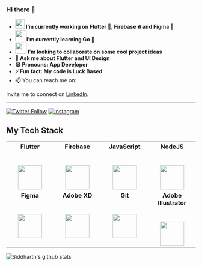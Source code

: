 ### Hi there 👋


- <img src="https://i.stack.imgur.com/pfM2R.gif" width=25 height=25><strong> I’m currently working on Flutter 📱, Firebase 🔥 and Figma 🧚<br>
- <img src="https://miro.medium.com/max/1000/1*vHUiXvBE0p0fLRwFHZuAYw.gif" width=30 height=30>I’m currently learning Go 🚀<br>
- <img src="https://media0.giphy.com/media/pylpD8AoQCf3CQ1oO2/giphy.gif" width=30 height=30> I’m looking to collaborate on some cool project ideas<br>
- 💬 Ask me about Flutter and UI Design <br>
- 😄 Pronouns: App Developer<br>
- ⚡ Fun fact: My code is Luck Based</strong><br>
- 📫 You can reach me on: 



Invite me to connect on [LinkedIn](https://www.linkedin.com/in/siddharth-singh-539a581a4).<hr>
[![Twitter Follow](https://img.shields.io/twitter/follow/44T4NK1?style=social)](https://twitter.com/44T4NK1)
 [![Instagram](https://img.shields.io/badge/Instagram-follow-purple.svg?logo=instagram&logoColor=white)](https://www.instagram.com/_thekingbeyondthewall_/)



## My Tech Stack

<table>
  <tbody>
    <tr valign="top">
      <td width="25%" align="center">
	      <span><strong>Flutter</strong></span><br><br><br>
        <img height="64px" src="https://cdn.worldvectorlogo.com/logos/flutter.svg">
      </td>
      <td width="25%" align="center">
        <span><strong>Firebase</strong></span><br><br><br>
        <img height="64px" src="https://www.brandeps.com/logo-download/F/Firebase-logo-vector-02.svg">
      </td>
      <td width="25%" align="center">
        <span><strong>JavaScript</strong></span><br><br><br>
        <img height="64px" src="https://cdn.svgporn.com/logos/javascript.svg">
      </td>
      <td width="25%" align="center">
        <span><strong>NodeJS</strong></span><br><br><br>
        <img height="64px" src="https://upload.wikimedia.org/wikipedia/commons/d/d9/Node.js_logo.svg">
      </td>
    </tr>
    <tr valign="top">
      <td width="25%" align="center">
        <span><strong>Figma</strong></span><br><br><br>
        <img height="64px" src="https://upload.wikimedia.org/wikipedia/commons/3/33/Figma-logo.svg">
      </td>
      <td width="25%" align="center">
        <span><strong>Adobe XD</strong></span><br><br><br>
        <img height="64px" src="https://upload.wikimedia.org/wikipedia/commons/c/c2/Adobe_XD_CC_icon.svg">
      </td>
      <td width="25%" align="center">
        <span><strong>Git</strong></span><br><br><br>
        <img height="64px" src="https://cdn.svgporn.com/logos/git-icon.svg">
      </td>
      <td width="25%" align="center">
        <span><strong>Adobe Illustrator</strong></span><br><br><br>
        <img height="64px" src="https://upload.wikimedia.org/wikipedia/commons/f/fb/Adobe_Illustrator_CC_icon.svg">
      </td>
    </tr>

  </tbody>
</table>

![Siddharth's github stats](https://github-readme-stats.vercel.app/api?username=44t4nk1&show_icons=true&hide_border=true)

<br>
